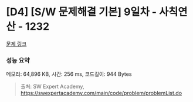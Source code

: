 # [D4] [S/W 문제해결 기본] 9일차 - 사칙연산 - 1232 

[문제 링크](https://swexpertacademy.com/main/code/problem/problemDetail.do?contestProbId=AV141J8KAIcCFAYD) 

### 성능 요약

메모리: 64,896 KB, 시간: 256 ms, 코드길이: 944 Bytes



> 출처: SW Expert Academy, https://swexpertacademy.com/main/code/problem/problemList.do